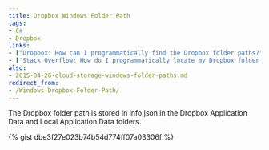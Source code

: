 ```yaml
---
title: Dropbox Windows Folder Path
tags:
- C#
- Dropbox
links:
- ["Dropbox: How can I programmatically find the Dropbox folder paths?","https://www.dropbox.com/help/4584?path=desktop_client_and_web_app"]
- ["Stack Overflow: How do I programmatically locate my Dropbox folder using C#?",http://stackoverflow.com/questions/9660280/]
also:
- 2015-04-26-cloud-storage-windows-folder-paths.md
redirect_from: 
- /Windows-Dropbox-Folder-Path/
---
```

The Dropbox folder path is stored in info.json in the Dropbox Application Data and Local Application Data folders.

{% gist dbe3f27e023b74b54d774ff07a03306f %}

